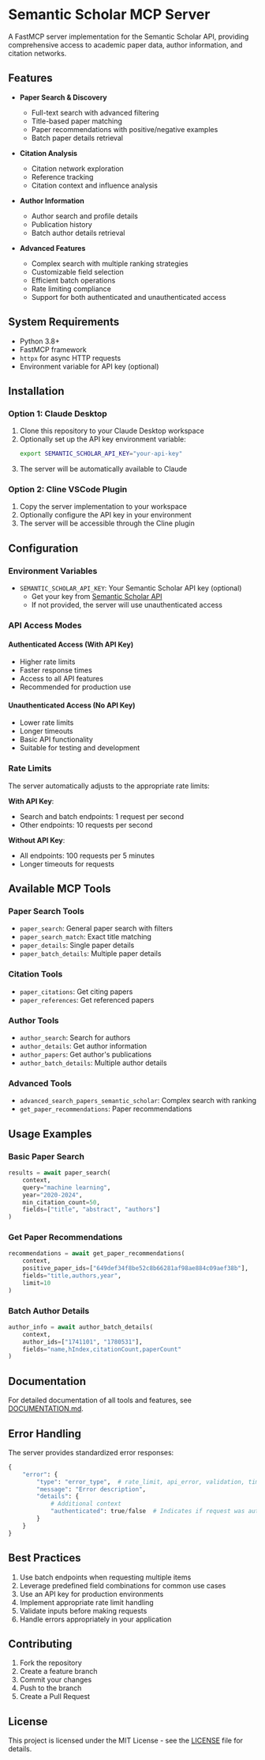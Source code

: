 # Semantic Scholar MCP Server

A FastMCP server implementation for the Semantic Scholar API, providing comprehensive access to academic paper data, author information, and citation networks.

## Features

- **Paper Search & Discovery**

  - Full-text search with advanced filtering
  - Title-based paper matching
  - Paper recommendations with positive/negative examples
  - Batch paper details retrieval

- **Citation Analysis**

  - Citation network exploration
  - Reference tracking
  - Citation context and influence analysis

- **Author Information**

  - Author search and profile details
  - Publication history
  - Batch author details retrieval

- **Advanced Features**
  - Complex search with multiple ranking strategies
  - Customizable field selection
  - Efficient batch operations
  - Rate limiting compliance
  - Support for both authenticated and unauthenticated access

## System Requirements

- Python 3.8+
- FastMCP framework
- `httpx` for async HTTP requests
- Environment variable for API key (optional)

## Installation

### Option 1: Claude Desktop

1. Clone this repository to your Claude Desktop workspace
2. Optionally set up the API key environment variable:
   ```bash
   export SEMANTIC_SCHOLAR_API_KEY="your-api-key"
   ```
3. The server will be automatically available to Claude

### Option 2: Cline VSCode Plugin

1. Copy the server implementation to your workspace
2. Optionally configure the API key in your environment
3. The server will be accessible through the Cline plugin

## Configuration

### Environment Variables

- `SEMANTIC_SCHOLAR_API_KEY`: Your Semantic Scholar API key (optional)
  - Get your key from [Semantic Scholar API](https://www.semanticscholar.org/product/api)
  - If not provided, the server will use unauthenticated access

### API Access Modes

#### Authenticated Access (With API Key)

- Higher rate limits
- Faster response times
- Access to all API features
- Recommended for production use

#### Unauthenticated Access (No API Key)

- Lower rate limits
- Longer timeouts
- Basic API functionality
- Suitable for testing and development

### Rate Limits

The server automatically adjusts to the appropriate rate limits:

**With API Key**:

- Search and batch endpoints: 1 request per second
- Other endpoints: 10 requests per second

**Without API Key**:

- All endpoints: 100 requests per 5 minutes
- Longer timeouts for requests

## Available MCP Tools

### Paper Search Tools

- `paper_search`: General paper search with filters
- `paper_search_match`: Exact title matching
- `paper_details`: Single paper details
- `paper_batch_details`: Multiple paper details

### Citation Tools

- `paper_citations`: Get citing papers
- `paper_references`: Get referenced papers

### Author Tools

- `author_search`: Search for authors
- `author_details`: Get author information
- `author_papers`: Get author's publications
- `author_batch_details`: Multiple author details

### Advanced Tools

- `advanced_search_papers_semantic_scholar`: Complex search with ranking
- `get_paper_recommendations`: Paper recommendations

## Usage Examples

### Basic Paper Search

```python
results = await paper_search(
    context,
    query="machine learning",
    year="2020-2024",
    min_citation_count=50,
    fields=["title", "abstract", "authors"]
)
```

### Get Paper Recommendations

```python
recommendations = await get_paper_recommendations(
    context,
    positive_paper_ids=["649def34f8be52c8b66281af98ae884c09aef38b"],
    fields="title,authors,year",
    limit=10
)
```

### Batch Author Details

```python
author_info = await author_batch_details(
    context,
    author_ids=["1741101", "1780531"],
    fields="name,hIndex,citationCount,paperCount"
)
```

## Documentation

For detailed documentation of all tools and features, see [DOCUMENTATION.md](DOCUMENTATION.md).

## Error Handling

The server provides standardized error responses:

```python
{
    "error": {
        "type": "error_type",  # rate_limit, api_error, validation, timeout
        "message": "Error description",
        "details": {
            # Additional context
            "authenticated": true/false  # Indicates if request was authenticated
        }
    }
}
```

## Best Practices

1. Use batch endpoints when requesting multiple items
2. Leverage predefined field combinations for common use cases
3. Use an API key for production environments
4. Implement appropriate rate limit handling
5. Validate inputs before making requests
6. Handle errors appropriately in your application

## Contributing

1. Fork the repository
2. Create a feature branch
3. Commit your changes
4. Push to the branch
5. Create a Pull Request

## License

This project is licensed under the MIT License - see the [LICENSE](LICENSE) file for details.
